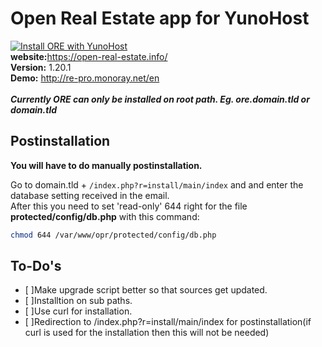 # Open Real Estate app for YunoHost
[![Install ORE with YunoHost](https://install-app.yunohost.org/install-with-yunohost.png)](https://install-app.yunohost.org/?app=ore)
<br>
<b>website:</b>https://open-real-estate.info/ <br>
<b>Version:</b> 1.20.1 <br>
<b>Demo:</b> http://re-pro.monoray.net/en <br><br>
<b> *******Currently ORE can only be installed on root path. Eg. ore.domain.tld or domain.tld******* </b>

## Postinstallation
<b>You will have to do manually postinstallation.</b>

Go to domain.tld + `/index.php?r=install/main/index` and and enter the database setting received in the email.<br>
After this you need to set 'read-only' 644 right for the file <b>protected/config/db.php</b> with this command:
```bash
chmod 644 /var/www/opr/protected/config/db.php
```
## To-Do's
- [ ]Make upgrade script better so that sources get updated.
- [ ]Installtion on sub paths.
- [ ]Use curl for installation.
- [ ]Redirection to /index.php?r=install/main/index for postinstallation(if curl is used for the installation then this will not be needed)
